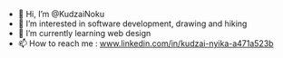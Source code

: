- 👋 Hi, I’m @KudzaiNoku
- 👀 I’m interested in software development, drawing and hiking
- 🌱 I’m currently learning web design
- 📫 How to reach me : www.linkedin.com/in/kudzai-nyika-a471a523b

